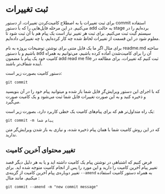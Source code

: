 ثبت تغییرات
====

برای ثبت تغییرات یا به اصطلاح کامیت‌کردن تغییرات، از دستور commit استفاده می‌کنیم. در این مرحله فایل‌هایی را که با دستور add به حالت stage برده‌ایم را در سیستم گیت ثبت می‌کنیم. برای ثبت هر تغییر نیاز است یک پیام هم با آن ثبت شود تا معلوم شود در این قسمت از تغییرات لحاظ شده چه کار کرده‌ایم، یا چه تغییراتی داده‌ایم.

برای مثال اگر ما یک فایل متنی برای نوشتن توضیحات پروژه به نام readme.md ساخته باشیم و با دستور add آن را برای کامیت‌شدن آماده کرده باشیم، می‌توانیم به همراه کامیت خود یک پیام با مضمون add read me file ثبت کنیم که تغییرات، برای مطالعه در آینده شفاف‌تر باشند.

دستور کامیت بصورت زیر است:
```
git commit
```
که با اجرای این دستور ویرایش‌گرِ فایل شما باز شده و میتوانید پیام خود را در آن بنویسید و ذخیره کنید و به این صورت تغییرات فایل شما ثبت می‌شود و یک کامیت صورت می‌گیرد.

یک راه متداول‌تر هم که برای پیام‌های کامیت یک خطی کاربرد دارد، بصورت زیر است:
```
git commit -m پیام شما
```
که در این روش کامیت شما با همان پیام ذخیره شده، و نیازی به باز شدن ویرایش‌گر متن ندارید.

تغییر محتوای آخرین کامیت
------------------------

فرض کنیم که اشتباهی در نوشتن پیام یک کامیت داشته اید و یا به هر دلیل دیگر قصد تغییر پیام آخرین کامیت را دارید و این مورد را پس از انجام کامیت متوجه شده اید. برای تغییر دوباره‌ی پیام آخرین کامیت از گزینه‌ی `--amend` به همراه دستور کامیت استفاده میکنیم. مانند مثال :

```
git commit --amend -m "new commit message"
```

